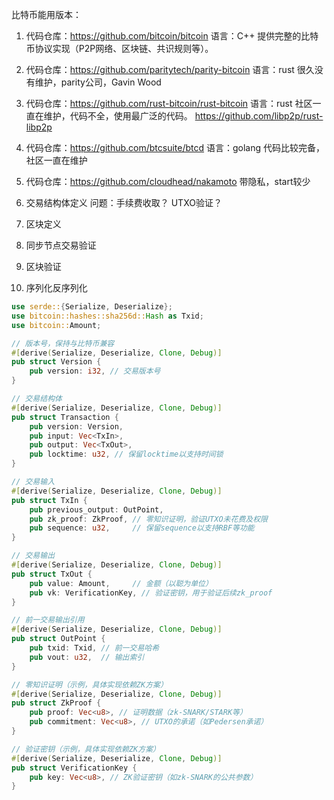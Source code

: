 比特币能用版本：

1. 代码仓库：https://github.com/bitcoin/bitcoin 语言：C++
提供完整的比特币协议实现（P2P网络、区块链、共识规则等）。
2.  代码仓库：https://github.com/paritytech/parity-bitcoin 语言：rust
很久没有维护，parity公司，Gavin Wood
3. 代码仓库：https://github.com/rust-bitcoin/rust-bitcoin 语言：rust
社区一直在维护，代码不全，使用最广泛的代码。 https://github.com/libp2p/rust-libp2p
4. 代码仓库：https://github.com/btcsuite/btcd  语言：golang
代码比较完备，社区一直在维护
5. 代码仓库：https://github.com/cloudhead/nakamoto  带隐私，start较少


1. 交易结构体定义  问题：手续费收取？ UTXO验证？
2. 区块定义
3. 同步节点交易验证
4. 区块验证
5. 序列化反序列化

```rust
use serde::{Serialize, Deserialize};
use bitcoin::hashes::sha256d::Hash as Txid;
use bitcoin::Amount;

// 版本号，保持与比特币兼容
#[derive(Serialize, Deserialize, Clone, Debug)]
pub struct Version {
    pub version: i32, // 交易版本号
}

// 交易结构体
#[derive(Serialize, Deserialize, Clone, Debug)]
pub struct Transaction {
    pub version: Version,
    pub input: Vec<TxIn>,
    pub output: Vec<TxOut>,
    pub locktime: u32, // 保留locktime以支持时间锁
}

// 交易输入
#[derive(Serialize, Deserialize, Clone, Debug)]
pub struct TxIn {
    pub previous_output: OutPoint,
    pub zk_proof: ZkProof, // 零知识证明，验证UTXO未花费及权限
    pub sequence: u32,     // 保留sequence以支持RBF等功能
}

// 交易输出
#[derive(Serialize, Deserialize, Clone, Debug)]
pub struct TxOut {
    pub value: Amount,     // 金额（以聪为单位）
    pub vk: VerificationKey, // 验证密钥，用于验证后续zk_proof
}

// 前一交易输出引用
#[derive(Serialize, Deserialize, Clone, Debug)]
pub struct OutPoint {
    pub txid: Txid, // 前一交易哈希
    pub vout: u32,  // 输出索引
}

// 零知识证明（示例，具体实现依赖ZK方案）
#[derive(Serialize, Deserialize, Clone, Debug)]
pub struct ZkProof {
    pub proof: Vec<u8>, // 证明数据（zk-SNARK/STARK等）
    pub commitment: Vec<u8>, // UTXO的承诺（如Pedersen承诺）
}

// 验证密钥（示例，具体实现依赖ZK方案）
#[derive(Serialize, Deserialize, Clone, Debug)]
pub struct VerificationKey {
    pub key: Vec<u8>, // ZK验证密钥（如zk-SNARK的公共参数）
}
```
